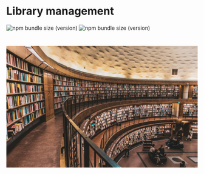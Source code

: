 # Library management
![npm bundle size (version)](https://img.shields.io/badge/version-0.0.1-green)  ![npm bundle size (version)](https://img.shields.io/badge/language-python3-green) 

# ![Alt text](backgroundPhoto.jpg "Optional title") 
